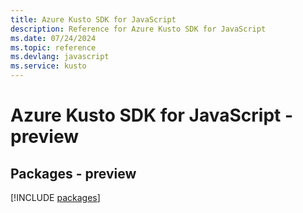 ```yaml
---
title: Azure Kusto SDK for JavaScript
description: Reference for Azure Kusto SDK for JavaScript
ms.date: 07/24/2024
ms.topic: reference
ms.devlang: javascript
ms.service: kusto
---
```

# Azure Kusto SDK for JavaScript - preview
## Packages - preview
[!INCLUDE [packages](kusto-index.md)]